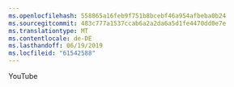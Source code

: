 ```yaml
---
ms.openlocfilehash: 558865a16feb9f751b8bcebf46a954afbeba0b24
ms.sourcegitcommit: 483c777a1537ccab6a2a2da6a5d1fe4470dd0e7e
ms.translationtype: MT
ms.contentlocale: de-DE
ms.lasthandoff: 06/19/2019
ms.locfileid: "61542588"
---
```

YouTube